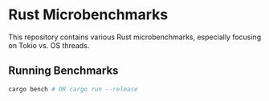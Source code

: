 # Rust Microbenchmarks

This repository contains various Rust microbenchmarks, especially focusing on Tokio vs. OS threads.

## Running Benchmarks

```bash
cargo bench # OR cargo run --release
```
